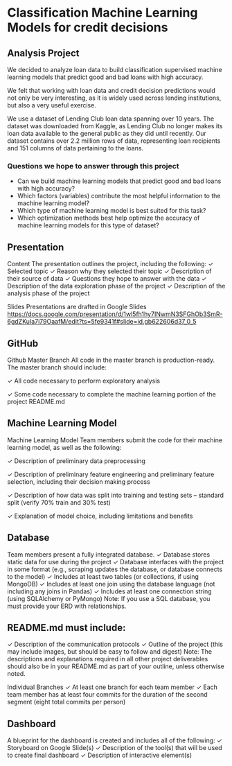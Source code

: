 # Classification Machine Learning Models for credit decisions



## Analysis Project
We decided to analyze loan data to build classification supervised machine learning models that predict good and bad loans with high accuracy.

We felt that working with loan data and credit decision predictions would not only be very interesting, as it is widely used across lending institutions, but also a very useful exercise. 

We use a dataset of Lending Club loan data spanning over 10 years.  The dataset was downloaded from Kaggle, as Lending Club no longer makes its loan data available to the general public as they did until recently.  Our dataset contains over 2.2 million rows of data, representing loan recipients and 151 columns of data pertaining to the loans. 

### Questions we hope to answer through this project

* Can we build machine learning models that predict good and bad loans with high accuracy?
* Which factors (variables) contribute the most helpful information to the machine learning model?
* Which type of machine learning model is best suited for this task?
* Which optimization methods best help optimize the accuracy of machine learning models for this type of dataset?

## Presentation 

Content 
The presentation outlines the project, including the following: 
✓ Selected topic 
✓ Reason why they selected their topic 
✓ Description of their source of data 
✓ Questions they hope to answer with the data 
✓ Description of the data exploration phase of the project 
✓ Description of the analysis phase of the project 

Slides Presentations are drafted in Google Slides
https://docs.google.com/presentation/d/1wl5fh1hy7INwmN3SFGhOb3SmR-6gdZKuIa7i79OaafM/edit?ts=5fe9341f#slide=id.gb622606d37_0_5

## GitHub
Github
Master Branch 
All code in the master branch is production-ready. 
The master branch should include: 

✓ All code necessary to perform exploratory analysis 

✓ Some code necessary to complete the machine learning portion of the project README.md 

## Machine Learning Model
Machine Learning Model
Team members submit the code for their machine learning model, as well as the following: 

✓ Description of preliminary data preprocessing

✓ Description of preliminary feature engineering and preliminary feature selection, including their decision making process 

✓ Description of how data was split into training and testing sets – standard split (verify 70% train and 30% test)

✓ Explanation of model choice, including limitations and benefits



<!-- ![ML model code](https://github.com/JRHattan/Dummy_Hub/blob/main/Resources/ML%20model%20code.PNG)  -->

## Database
 
Team members present a fully integrated database. 
✓ Database stores static data for use during the project 
✓ Database interfaces with the project in some format (e.g., scraping updates the database, or database connects to the model) 
✓ Includes at least two tables (or collections, if using MongoDB) 
✓ Includes at least one join using the database language (not including any joins in Pandas) 
✓ Includes at least one connection string (using SQLAlchemy or PyMongo) 
Note: If you use a SQL database, you must provide your ERD with relationships.

<!-- ![Database connection](https://github.com/JRHattan/Dummy_Hub/blob/main/Resources/Database%20connection.PNG)  -->



## README.md must include: 
✓ Description of the communication protocols 
✓ Outline of the project (this may include images, but should be easy to follow and digest) Note: The descriptions and explanations required in all other project deliverables should also be in your README.md as part of your outline, unless otherwise noted.

Individual Branches 
✓ At least one branch for each team member 
✓ Each team member has at least four commits for the duration of the second segment (eight total commits per person)





## Dashboard
A blueprint for the dashboard is created and includes all of the following: 
✓ Storyboard on Google Slide(s) 
✓ Description of the tool(s) that will be used to create final dashboard 
✓ Description of interactive element(s)

